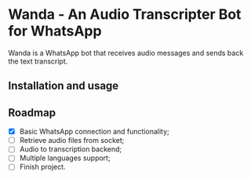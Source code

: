 # Wanda - An Audio Transcripter Bot for WhatsApp

  Wanda is a WhatsApp bot that receives audio messages and sends back the text transcript.

## Installation and usage



## Roadmap

- [x] Basic WhatsApp connection and functionality;
- [ ] Retrieve audio files from socket;
- [ ] Audio to transcription backend;
- [ ] Multiple languages support;
- [ ] Finish project.
